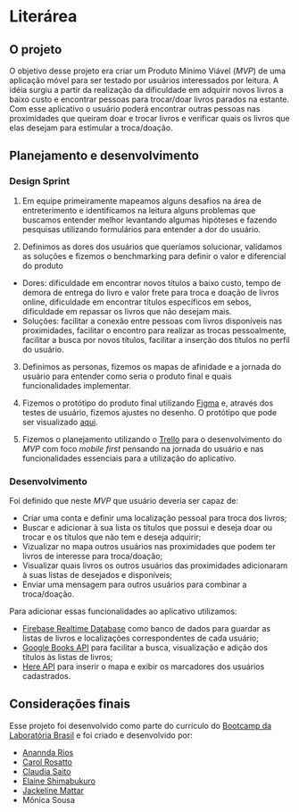 # Literárea

## O projeto

O objetivo desse projeto era criar um Produto Mínimo Viável (_MVP_) de uma aplicação móvel para ser testado por usuários interessados por leitura. A idéia surgiu a partir da realização da dificuldade em adquirir novos livros a baixo custo e encontrar pessoas para trocar/doar livros parados na estante. Com esse aplicativo o usuário poderá encontrar outras pessoas nas proximidades que queiram doar e trocar livros e verificar quais os livros que elas desejam para estimular a troca/doação.

## Planejamento e desenvolvimento

### Design Sprint

1. Em equipe primeiramente mapeamos alguns desafios na área de entreterimento e identificamos na leitura alguns problemas que buscamos entender melhor levantando algumas hipóteses e fazendo pesquisas utilizando formulários para entender a dor do usuário. 

2. Definimos as dores dos usuários que queríamos solucionar, validamos as soluções e fizemos o benchmarking para definir o valor e diferencial do produto
  - Dores: dificuldade em encontrar novos títulos a baixo custo, tempo de demora de entrega do livro e valor frete para troca e doação de livros online, dificuldade em encontrar títulos específicos em sebos, dificuldade em repassar os livros que não desejam mais.
  - Soluções: facilitar a conexão entre pessoas com livros disponíveis nas proximidades, facilitar o encontro para realizar as trocas pessoalmente, facilitar a busca por novos títulos, facilitar a inserção dos títulos no perfil do usuário.

3. Definimos as personas, fizemos os mapas de afinidade e a jornada do usuário para entender como seria o produto final e quais funcionalidades implementar.

4. Fizemos o protótipo do produto final utilizando [Figma](https://www.figma.com) e, através dos testes de usuário, fizemos ajustes no desenho. O protótipo que pode ser visualizado [aqui](https://marvelapp.com/1jfb6egg/screen/638667066).

5. Fizemos o planejamento utilizando o [Trello](https://trello.com/) para o desenvolvimento do _MVP_ com foco _mobile first_ pensando na jornada do usuário e nas funcionalidades essenciais para a utilização do aplicativo.

### Desenvolvimento

Foi definido que neste _MVP_ que usuário deveria ser capaz de:

* Criar uma conta e definir uma localização pessoal para troca dos livros;
* Buscar e adicionar à sua lista os títulos que possui e deseja doar ou trocar e os títulos que não tem e deseja adquirir;
* Vizualizar no mapa outros usuários nas proximidades que podem ter livros de interesse para troca/doação;
* Visualizar quais livros os outros usuários das proximidades adicionaram à suas listas de desejados e disponíveis;
* Enviar uma mensagem para outros usuários para combinar a troca/doação.

Para adicionar essas funcionalidades ao aplicativo utilizamos: 

* [Firebase Realtime Database](https://firebase.google.com/docs/database/?gclid=CjwKCAiA66_xBRBhEiwAhrMuLUnf6KO8JoEFEdsrB3I8AfUqviJw4flXFgJx7FF-i4x9L4_AqMxiChoC-dkQAvD_BwE) como banco de dados para guardar as listas de livros e localizações correspondentes de cada usuário;
* [Google Books API](https://developers.google.com/books) para facilitar a busca, visualização e adição dos títulos às listas de livros;
* [Here API](https://developer.here.com/) para inserir o mapa e exibir os marcadores dos usuários cadastrados. 

## Considerações finais

Esse projeto foi desenvolvido como parte do currículo do [Bootcamp da Laboratória Brasil](https://www.laboratoria.la/br) e foi criado e desenvolvido por:

* [Anannda Rios](https://github.com/ananndarios)
* [Carol Rosatto](https://github.com/carolrosatto)
* [Claudia Saito](https://github.com/claudiakemi)
* [Elaine Shimabukuro](https://github.com/elaineshimabukuro)
* [Jackeline Mattar](https://github.com/jackmattar)
* Mônica Sousa

